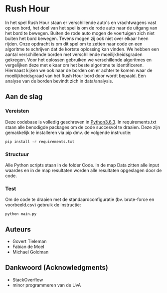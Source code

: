 # Rush Hour

In het spel Rush Hour staan er verschillende auto's en vrachtwagens vast op een bord, het doel van het spel is om de rode auto naar de uitgang van het bord te bewegen. Buiten de rode auto mogen de voertuigen zich niet buiten het bord bewegen. Tevens mogen zij ook niet over elkaar heen rijden. Onze opdracht is om dit spel om te zetten naar code en een algoritme te schrijven dat de kortste oplossing kan vinden. We hebben een aantal verschillende borden met verschillende moeilijkheidsgraden gekregen. Voor het oplossen gebruiken we verschillende algoritmes en vergelijken deze met elkaar om het beste algoritme te identificeren. Hiernaast kijken we ook naar de borden om er achter te komen waar de moeilijkheidsgraad van het Rush Hour bord door wordt bepaald. Een analyse van de borden bevindt zich in data/analysis.

## Aan de slag

### Vereisten

Deze codebase is volledig geschreven in [Python3.6.3](https://www.python.org/downloads/). In requirements.txt staan alle benodigde packages om de code succesvol te draaien. Deze zijn gemakkelijk te installeren via pip dmv. de volgende instructie:

```
pip install -r requirements.txt
```

### Structuur

Alle Python scripts staan in de folder Code. In de map Data zitten alle input waardes en in de map resultaten worden alle resultaten opgeslagen door de code.

### Test

Om de code te draaien met de standaardconfiguratie (bv. brute-force en voorbeeld.csv) gebruik de instructie:

```
python main.py
```

## Auteurs

* Govert Tieleman
* Fabian de Moel
* Michael Goldman

## Dankwoord (Acknowledgments)

* StackOverflow
* minor programmeren van de UvA
